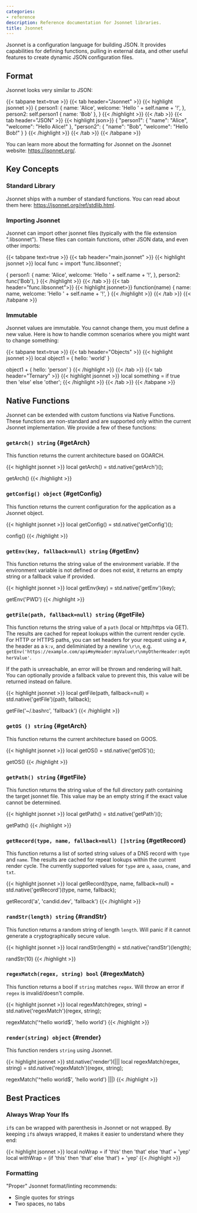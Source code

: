 ```yaml
---
categories:
- reference
description: Reference documentation for Jsonnet libraries.
title: Jsonnet
---
```


Jsonnet is a configuration language for building JSON.  It provides capabilities for defining functions, pulling in external data, and other useful features to create dynamic JSON configuration files.

## Format

Jsonnet looks very similar to JSON:

{{< tabpane text=true >}}
{{< tab header="Jsonnet" >}}
{{< highlight jsonnet >}}
{
  person1: {
    name: 'Alice',
    welcome: 'Hello ' + self.name + '!',
  },
  person2: self.person1 { name: 'Bob' },
}
{{< /highlight >}}
{{< /tab >}}
{{< tab header="JSON" >}}
{{< highlight json>}}
{
  "person1": {
    "name": "Alice",
    "welcome": "Hello Alice!"
  },
  "person2": {
    "name": "Bob",
    "welcome": "Hello Bob!"
  }
}
{{< /highlight >}}
{{< /tab >}}
{{< /tabpane >}}

You can learn more about the formatting for Jsonnet on the Jsonnet website: https://jsonnet.org/.

## Key Concepts

### Standard Library

Jsonnet ships with a number of standard functions.  You can read about them here: https://jsonnet.org/ref/stdlib.html.

### Importing Jsonnet

Jsonnet can import other jsonnet files (typically with the file extension ".libsonnet").  These files can contain functions, other JSON data, and even other imports:


{{< tabpane text=true >}}
{{< tab header="main.jsonnet" >}}
{{< highlight jsonnet >}}
local func = import 'func.libsonnet';

{
  person1: {
    name: 'Alice',
    welcome: 'Hello ' + self.name + '!',
  },
  person2: func('Bob'),
}
{{< /highlight >}}
{{< /tab >}}
{{< tab header="func.libsonnet">}}
{{< highlight jsonnet>}}
function(name)
  {
    name: name,
    welcome: 'Hello ' + self.name + '!',
  }
{{< /highlight >}}
{{< /tab >}}
{{< /tabpane >}}

### Immutable

Jsonnet values are immutable.  You cannot change them, you must define a new value.  Here is how to handle common scenarios where you might want to change something:

{{< tabpane text=true >}}
{{< tab header="Objects" >}}
{{< highlight jsonnet >}}
local object1 = {
  hello: 'world'
}

object1 + {
  hello: 'person'
}
{{< /highlight >}}
{{< /tab >}}
{{< tab header="Ternary" >}}
{{< highlight jsonnet >}}
local something = if true then 'else' else 'other';
{{< /highlight >}}
{{< /tab >}}
{{< /tabpane >}}

## Native Functions

Jsonnet can be extended with custom functions via Native Functions.  These functions are non-standard and are supported only within the current Jsonnet implementation.  We provide a few of these functions:

### `getArch() string` {#getArch}

This function returns the current architecture based on GOARCH.

{{< highlight jsonnet >}}
local getArch() = std.native('getArch')();

getArch()
{{< /highlight >}}

### `getConfig() object` {#getConfig}

This function returns the current configuration for the application as a Jsonnet object.

{{< highlight jsonnet >}}
local getConfig() = std.native('getConfig')();

config()
{{< /highlight >}}

### `getEnv(key, fallback=null) string` {#getEnv}

This function returns the string value of the environment variable.  If the environment variable is not defined or does not exist, it returns an empty string or a fallback value if provided.

{{< highlight jsonnet >}}
local getEnv(key) = std.native('getEnv')(key);

getEnv('PWD')
{{< /highlight >}}

### `getFile(path, fallback=null) string`  {#getFile}

This function returns the string value of a `path` (local or http/https via GET).  The results are cached for repeat lookups within the current render cycle.  For HTTP or HTTPS paths, you can set headers for your request using a `#`, the header as a `k:v`, and deliminiated by a newline `\r\n`, e.g. `getEnv('https://example.com/api#myHeader:myValue\r\nmyOtherHeader:myOtherValue'`.

If the path is unreachable, an error will be thrown and rendering will halt.  You can optionally provide a fallback value to prevent this, this value will be returned instead on failure.

{{< highlight jsonnet >}}
local getFile(path, fallback=null) = std.native('getFile')(path, fallback);

getFile('~/.bashrc', 'fallback')
{{< /highlight >}}

### `getOS () string` {#getArch}

This function returns the current architecture based on GOOS.

{{< highlight jsonnet >}}
local getOS() = std.native('getOS')();

getOS()
{{< /highlight >}}


### `getPath() string` {#getFile}

This function returns the string value of the full directory path containing the target jsonnet file.  This value may be an empty string if the exact value cannot be determined.

{{< highlight jsonnet >}}
local getPath() = std.native('getPath')();

getPath()
{{< /highlight >}}

### `getRecord(type, name, fallback=null) []string` {#getRecord}

This function returns a list of sorted string values of a DNS record with `type` and `name`.  The results are cached for repeat lookups within the current render cycle.  The currently supported values for  `type` are `a`, `aaaa`, `cname`, and `txt`.

{{< highlight jsonnet >}}
local getRecord(type, name, fallback=null) = std.native('getRecord')(type, name, fallback);

getRecord('a', 'candid.dev', 'fallback')
{{< /highlight >}}

### `randStr(length) string` {#randStr}

This function returns a random string of length `length`.  Will panic if it cannot generate a cryptographically secure value.

{{< highlight jsonnet >}}
local randStr(length) = std.native('randStr')(length);

randStr(10)
{{< /highlight >}}

### `regexMatch(regex, string) bool` {#regexMatch}

This function returns a bool if `string` matches `regex`.  Will throw an error if `regex` is invalid/doesn't compile.

{{< highlight jsonnet >}}
local regexMatch(regex, string) = std.native('regexMatch')(regex, string);

regexMatch('^hello world$', 'hello world')
{{< /highlight >}}

### `render(string) object` {#render}

This function renders `string` using Jsonnet.

{{< highlight jsonnet >}}
std.native('render')(|||
  local regexMatch(regex, string) = std.native('regexMatch')(regex, string);

  regexMatch('^hello world$', 'hello world')
|||)
{{< /highlight >}}

## Best Practices

### Always Wrap Your Ifs

`if`s can be wrapped with parenthesis in Jsonnet or not wrapped.  By keeping `if`s always wrapped, it makes it easier to understand where they end:

{{< highlight jsonnet >}}
local noWrap = if 'this' then 'that' else 'that' + 'yep'
local withWrap = (if 'this' then 'that' else 'that') + 'yep'
{{< /highlight >}}

### Formatting

"Proper" Jsonnet format/linting recommends:

- Single quotes for strings
- Two spaces, no tabs
